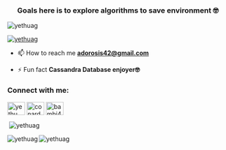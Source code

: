 <h3 align="center">Goals here is to explore algorithms to save environment 🤓</h3>

<p align="left"> <img src="https://komarev.com/ghpvc/?username=yethuag&label=Profile%20views&color=0e75b6&style=flat" alt="yethuag" /> </p>

<p align="left"> <a href="https://github.com/ryo-ma/github-profile-trophy"><img src="https://github-profile-trophy.vercel.app/?username=yethuag" alt="yethuag" /></a> </p>

- 📫 How to reach me **adorosis42@gmail.com**

- ⚡ Fun fact **Cassandra Database enjoyer🤓**

<h3 align="left">Connect with me:</h3>
<p align="left">
<a href="https://www.facebook.com/notyour.YT" target="blank"><img align="center" src="https://raw.githubusercontent.com/rahuldkjain/github-profile-readme-generator/master/src/images/icons/Social/facebook.svg" alt="ye thu aung" height="30" width="40" /></a>
<a href="https://instagram.com/conard801" target="blank"><img align="center" src="https://raw.githubusercontent.com/rahuldkjain/github-profile-readme-generator/master/src/images/icons/Social/instagram.svg" alt="conard801" height="30" width="40" /></a>
<a href="https://www.leetcode.com/bambi42" target="blank"><img align="center" src="https://raw.githubusercontent.com/rahuldkjain/github-profile-readme-generator/master/src/images/icons/Social/leet-code.svg" alt="bambi42" height="30" width="40" /></a>
</p>


<p>&nbsp;<img align="center" src="https://github-readme-stats.vercel.app/api?username=yethuag&show_icons=true&locale=en" alt="yethuag" /></p>
<p><img align="left" src="https://github-readme-stats.vercel.app/api/top-langs?username=yethuag&show_icons=true&locale=en&layout=compact" alt="yethuag" /></p>
<p><img align="center" src="https://github-readme-streak-stats.herokuapp.com/?user=yethuag&" alt="yethuag" /></p>
